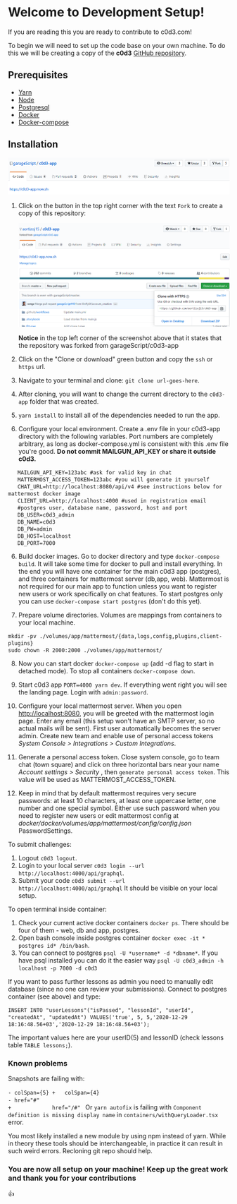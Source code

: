 # Welcome to Development Setup!

If you are reading this you are ready to contribute to c0d3.com!

To begin we will need to set up the code base on your own machine. To do this we will be creating a copy of the **c0d3** [GitHub repository](https://github.com/garageScript/c0d3-app).

## Prerequisites

- [Yarn](https://classic.yarnpkg.com/en/)
- [Node](https://nodejs.org/en/)
- [Postgresql](https://www.postgresql.org/download/)
- [Docker](https://docs.docker.com/get-docker/)
- [Docker-compose](https://docs.docker.com/compose/install/)

## Installation

![forkExample](developmentSetup/forkExample.png)

1. Click on the button in the top right corner with the text `Fork` to create a copy of this repository:

   ![cloneExample](developmentSetup/cloneExample.png)

   **Notice** in the top left corner of the screenshot above that it states that the repository was forked from garageScript/c0d3-app

2. Click on the "Clone or download" green button and copy the `ssh` or `https` url.

3. Navigate to your terminal and clone: `git clone url-goes-here`.

4. After cloning, you will want to change the current directory to the `c0d3-app` folder that was created.

5. `yarn install` to install all of the dependencies needed to run the app.

6. Configure your local environment. Create a .env file in your c0d3-app directory with the following variables. Port numbers are completely arbitrary, as long as docker-compose.yml is consistent with this .env file you're good.
 **Do not commit MAILGUN_API_KEY or share it outside c0d3.**
```
   MAILGUN_API_KEY=123abc #ask for valid key in chat
   MATTERMOST_ACCESS_TOKEN=123abc #you will generate it yourself
   CHAT_URL=http://localhost:8080/api/v4 #see instructions below for mattermost docker image
   CLIENT_URL=http://localhost:4000 #used in registration email
   #postgres user, database name, password, host and port
   DB_USER=c0d3_admin
   DB_NAME=c0d3
   DB_PW=admin
   DB_HOST=localhost
   DB_PORT=7000
```
6. Build docker images. Go to docker directory and type `docker-compose build`. It will take some time for docker to pull and install everything. In the end you will have one container for the main c0d3 app (postgres), and three containers for mattermost server (db,app, web). Mattermost is not required for our main app to function unless you want to register new users or work specifically on chat features. To start postgres only you can use `docker-compose start postgres` (don't do this yet).

7. Prepare volume directories. Volumes are mappings from containers to your local machine.
```
mkdir -pv ./volumes/app/mattermost/{data,logs,config,plugins,client-plugins}
sudo chown -R 2000:2000 ./volumes/app/mattermost/
```
8. Now you can start docker `docker-compose up` (add -d flag to start in detached mode). To stop all containers `docker-compose down`.

9. Start c0d3 app `PORT=4000 yarn dev`. If everything went right you will see the landing page. Login with `admin:password`.

10. Configure your local mattermost server. When you open [http://localhost:8080](http://localhost:8080), you will be greeted with the mattermost login page. Enter any email (this setup won't have an SMTP server, so no actual mails will be sent). First user automatically becomes the server admin. Create new team and enable use of personal access tokens *System Console > Integrations > Custom Integrations*.

11. Generate a personal access token. Close system console, go to team chat (town square) and click on three horizontal bars near your name *Account settings > Security* , then `generate personal access token`. This value will be used as MATTERMOST_ACCESS_TOKEN.

12. Keep in mind that by default mattermost requires very secure passwords: at least 10 characters, at least one uppercase letter, one number and one special symbol. Either use such password when you need to register new users or edit mattermost config at *docker/docker/volumes/app/mattermost/config/config.json* PasswordSettings. 


To submit challenges:
1. Logout `c0d3 logout`.
2. Login to your local server `c0d3 login --url http://localhost:4000/api/graphql`.
3. Submit your code `c0d3 submit --url http://localhost:4000/api/graphql`
It should be visible on your local setup.

To open terminal inside container:
1. Check your current active docker containers `docker ps`. There should be four of them - web, db and app, postgres.
2. Open bash console inside postgres container `docker exec -it * postgres id* /bin/bash`.
3. You can connect to postgres `psql -U *username* -d *dbname*`. If you have psql installed you can do it the easier way `psql -U c0d3_admin -h localhost -p 7000 -d c0d3`

If you want to pass further lessons as admin you need to manually edit database (since no one can review your submissions). Connect to postgres container (see above) and type:
```
INSERT INTO "userLessons"("isPassed", "lessonId", "userId", "createdAt", "updatedAt") VALUES('true', 5, 5,'2020-12-29 18:16:48.56+03','2020-12-29 18:16:48.56+03');
```
The important values here are your userID(5) and lessonID (check lessons table `TABLE lessons;`).


### Known problems

Snapshots are failing with:

`
    - colSpan={5} +   colSpan={4}     `                                                    
`
                      - href="#"                                                             +             href="/#" 
                      `
Or `yarn autofix` is failing with `Component definition is missing display name` in `containers/withQueryLoader.tsx` error.

You most likely installed a new module by using npm instead of yarn. While in theory these tools should be interchangeable, in practice it can result in such weird errors. Recloning git repo should help.  
  

### You are now all setup on your machine! Keep up the great work and thank you for your contributions 
👍